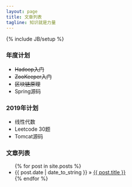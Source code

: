 ```yaml
---
layout: page
title: 文章列表
tagline: 知识就是力量
---
```

{% include JB/setup %}

### 年度计划
- ~~Hadoop入门~~
- ~~ZooKeeper入门~~
- ~~区块链原理~~
- Spring源码

### 2019年计划
- 线性代数
- Leetcode 30题
- Tomcat源码

### 文章列表

<ul class="posts">
  {% for post in site.posts %}
    <li><span>{{ post.date | date_to_string }}</span> &raquo; <a href="{{ BASE_PATH }}{{ post.url }}">{{ post.title }}</a></li>
  {% endfor %}
</ul>
